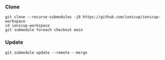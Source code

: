 ### Clone
```
git clone --recurse-submodules -j8 https://github.com/ionicup/ionicup-workspace
cd ionicup-workspace
git submodule foreach checkout main
```


### Update
```
git submodule update --remote --merge
```

